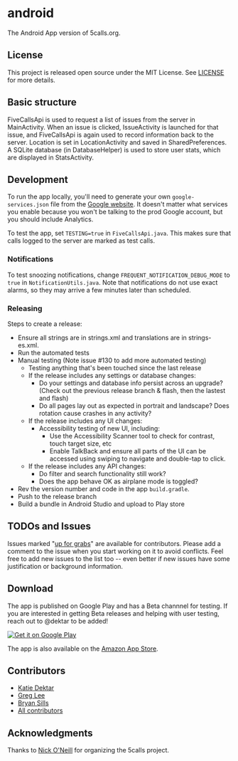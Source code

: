 # android
The Android App version of 5calls.org.

## License
This project is released open source under the MIT License. See [LICENSE](https://github.com/5calls/android/blob/master/LICENSE.txt) for more details.

## Basic structure
FiveCallsApi is used to request a list of issues from the server in MainActivity. When an issue is clicked, IssueActivity is launched for that issue, and FiveCallsApi is again used to record information back to the server. Location is set in LocationActivity and saved in SharedPreferences. A SQLite database (in DatabaseHelper) is used to store user stats, which are displayed in StatsActivity.

## Development
To run the app locally, you'll need to generate your own `google-services.json` file from the [Google website](https://developers.google.com/mobile/add).  It doesn't matter what services you enable because you won't be talking to the prod Google account, but you should include Analytics.

To test the app, set `TESTING=true` in `FiveCallsApi.java`. This makes sure that calls logged to the server are marked as test calls.

### Notifications

To test snoozing notifications, change `FREQUENT_NOTIFICATION_DEBUG_MODE` to `true` in `NotificationUtils.java`. Note that notifications
do not use exact alarms, so they may arrive a few minutes later than scheduled.

### Releasing

Steps to create a release:
* Ensure all strings are in strings.xml and translations are in strings-es.xml.
* Run the automated tests
* Manual testing (Note issue #130 to add more automated testing)
  * Testing anything that's been touched since the last release
  * If the release includes any settings or database changes:
    * Do your settings and database info persist across an upgrade? (Check out the previous release branch & flash, then the lastest and flash)
    * Do all pages lay out as expected in portrait and landscape? Does rotation cause crashes in any activity?
  * If the release includes any UI changes:
    * Accessibility testing of new UI, including:
      * Use the Accessibility Scanner tool to check for contrast, touch target size, etc
      * Enable TalkBack and ensure all parts of the UI can be accessed using swiping to navigate and double-tap to click.
  * If the release includes any API changes:
    * Do filter and search functionality still work?
    * Does the app behave OK as airplane mode is toggled?
* Rev the version number and code in the app `build.gradle`.
* Push to the release branch
* Build a bundle in Android Studio and upload to Play store

## TODOs and Issues
Issues marked "[up for grabs](https://github.com/5calls/android/labels/up%20for%20grabs)" are available for contributors. Please add a comment to the issue when you start working on it to avoid conflicts. Feel free to add new issues to the list too -- even better if new issues have some justification or background information.

## Download
The app is published on Google Play and has a Beta channnel for testing. If you are interested in getting Beta releases and helping with user testing, reach out to @dektar to be added!

[![Get it on Google Play](https://play.google.com/intl/en_us/badges/images/generic/en_badge_web_generic.png)](https://play.google.com/store/apps/details?id=org.a5calls.android.a5calls&rdid=org.a5calls.android.a5calls)

The app is also available on the [Amazon App Store](https://www.amazon.com/5-Calls-Civic-Action/dp/B06Y128HV6).

## Contributors
 - [Katie Dektar](https://github.com/dektar)
 - [Greg Lee](https://github.com/gregliest)
 - [Bryan Sills](https://github.com/bryansills)
 - [All contributors](https://github.com/5calls/android/graphs/contributors)

## Acknowledgments
Thanks to [Nick O'Neill](https://github.com/nickoneill) for organizing the 5calls project.
